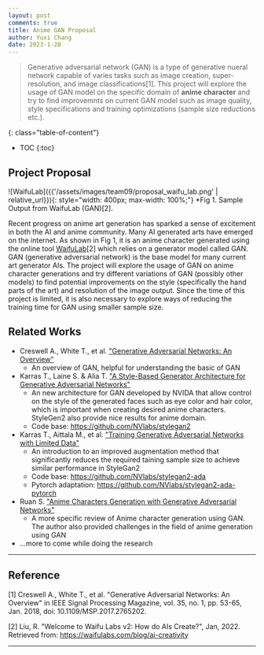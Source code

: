 ```yaml
---
layout: post
comments: true
title: Anime GAN Proposal
author: Yuxi Chang
date: 2023-1-28
---
```



> Generative adversarial network (GAN) is a type of generative nueral network capable of varies tasks such as image creation, super-resolution, and image classifications[1]. This project will explore the usage of GAN model on the specific domain of **anime character** and try to find improvemnts on current GAN model such as image quality, style specifications and training optimizations (sample size reductions etc.).


<!--more-->
{: class="table-of-content"}
* TOC
{:toc}

## Project Proposal
![WaifuLab]({{'/assets/images/team09/proposal_waifu_lab.png' | relative_url}}){: style="width: 400px; max-width: 100%;"}
*Fig 1. Sample Output from WaifuLab (GAN)[2].

Recent progress on anime art generation has sparked a sense of excitement in both the AI and anime community. Many AI generated arts have emerged on the internet. As shown in Fig 1, it is an anime character generated using the online tool [WaifuLab](https://waifulabs.com/generate)[2] which relies on a generator model called GAN. GAN (generative adversarial network) is the base model for many current art generator AIs. The project will explore the usage of GAN on anime character generations and try different variations of GAN (possibly other models) to find potential improvements on the style (specifically the hand parts of the art) and resolution of the image output. Since the time of this project is limited, it is also necessary to explore ways of reducing the training time for GAN using smaller sample size.    

## Related Works
- Creswell A., White T., et al. ["Generative Adversarial Networks: An Overview"](https://ieeexplore.ieee.org/abstract/document/8253599/authors#authors)
    - An overview of GAN, helpful for understanding the basic of GAN
- Karras T., Laine S. & Alia T. ["A Style-Based Generator Architecture for Generative Adversarial Networks"](https://arxiv.org/abs/1812.04948)
    - An new architecture for GAN developed by NVIDA that allow control on the style of the generated faces such as eye color and hair color, which is important when creating desired anime characters. StyleGen2 also provide nice results for anime domain. 
    - Code base: https://github.com/NVlabs/stylegan2
- Karras T., Aittala M., et al. ["Training Generative Adversarial Networks with Limited Data"](https://arxiv.org/abs/2006.06676)
    - An introduction to an improved augmentation method that significantly reduces the required taining sample size to achieve similar performance in StyleGan2
    - Code base: https://github.com/NVlabs/stylegan2-ada
    - Pytorch adaptation: https://github.com/NVlabs/stylegan2-ada-pytorch 
- Ruan S. ["Anime Characters Generation with Generative
Adversarial Networks"](https://ieeexplore.ieee.org/abstract/document/9918869/metrics#metrics) 
    - A more specific review of Anime character generation using GAN. The author also provided challenges in the field of anime generation using GAN
- ...more to come while doing the research
---

## Reference

[1] Creswell A., White T., et al. "Generative Adversarial Networks: An Overview" in IEEE Signal Processing Magazine, vol. 35, no. 1, pp. 53-65, Jan. 2018, doi: 10.1109/MSP.2017.2765202.

[2] Liu, R. "Welcome to Waifu Labs v2: How do AIs Create?", Jan, 2022. Retrieved from: https://waifulabs.com/blog/ai-creativity  

---
